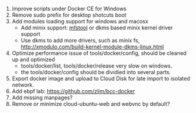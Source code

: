 
1. Improve scripts under Docker CE for Windows
2. Remove sudo prefix for desktop shotcuts boot
3. Add modules loading support for windows and macosx
    * Add minix support: [mfstool](http://mfstool.sourceforge.net/) or dkms based minix kernel driver support
    * Use dkms to add more drivers, such as minix fs, http://xmodulo.com/build-kernel-module-dkms-linux.html
4. Optimize performance issue of tools/docker/config, should be cleaned up and optimized
    * tools/docker/list, tools/docker/release very slow on windows.
    * the tools/docker/config should be dividied into several parts.
5. Export docker image and upload to Cloud Disk for late import to isolated network.
6. Add ebpf lab: https://github.com/zlim/bcc-docker
7. Add missing manpages?
8. Remove or minimize cloud-ubuntu-web and webvnc by default?
